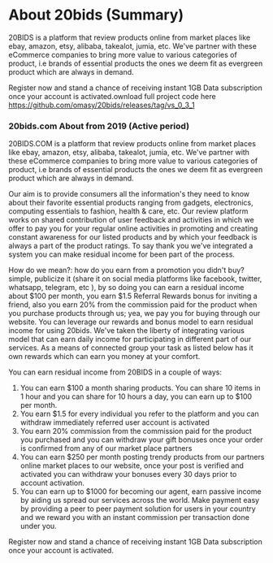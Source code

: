 # About 20bids (Summary)

20BIDS is a platform that review products online from market places like ebay, amazon, etsy, alibaba, takealot, jumia, etc. We've partner with these eCommerce companies to bring more value to various categories of product, i.e brands of essential products the ones we deem fit as evergreen product which are always in demand.

Register now and stand a chance of receiving instant 1GB Data subscription once your account is  activated.ownload full project code here <https://github.com/omasy/20bids/releases/tag/vs_0_3_1>

### 20bids.com About from 2019 (Active period)

20BIDS.COM is a platform that review products online from market places like ebay, amazon, etsy, alibaba, takealot, jumia, etc. We've partner with these eCommerce companies to bring more value to various categories of product, i.e brands of essential products the ones we deem fit as evergreen product which are always in demand.

Our aim is to provide consumers all the information's they need to know about their favorite essential products ranging from gadgets, electronics, computing essentials to fashion, health & care, etc. 
Our review platform works on shared contribution of user feedback and activities in which we offer to pay you for your regular online activities in promoting and creating constant awareness for our listed products and by which your feedback is always a part of the product ratings. To say thank you we've integrated a system you can make residual income for been part of the process.

How do we mean?: how do you earn from a promotion you didn't buy? simple, publicize it (share it on social media platforms like facebook, twitter, whatsapp, telegram, etc ), by so doing you can earn a residual income about $100 per month, you earn $1.5 Referral Rewards bonus for inviting a friend, also you earn 20% from the commission paid for the product when you purchase products through us; yea, we pay you for buying through our website.
You can leverage our rewards and bonus model to earn residual income for using 20bids. We've taken the liberty of integrating various model that can earn daily income for participating in different part of our services. As a means of connected group your task as listed below has it own rewards which can earn you money at your comfort.

You can earn residual income from 20BIDS in a couple of ways: 
1. You can earn $100 a month sharing products. You can share 10 items in 1 hour and you can share for 10 hours a day, you can earn up to $100 per month.
2. You earn $1.5 for every individual you refer to the platform and you can withdraw immediately referred user account is activated
3. You earn 20% commission from the commission paid for the product you purchased and you can withdraw your gift bonuses once your order is confirmed from any of our market place partners
4. You can earn $250 per month posting trendy products from our partners online market places to our website, once your post is verified and activated you can withdraw your bonuses every 30 days prior to account activation.
5. You can earn up to $1000 for becoming our agent, earn passive income by aiding us spread our services across the world. Make payment easy by providing a peer to peer payment solution for users in your country and we reward you with an instant commission per transaction done under you.

Register now and stand a chance of receiving instant 1GB Data subscription once your account is  activated.


